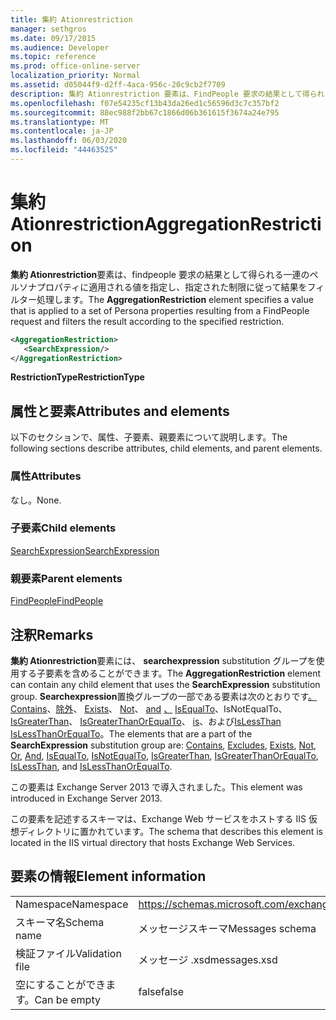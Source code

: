 ```yaml
---
title: 集約 Ationrestriction
manager: sethgros
ms.date: 09/17/2015
ms.audience: Developer
ms.topic: reference
ms.prod: office-online-server
localization_priority: Normal
ms.assetid: d05044f9-d2ff-4aca-956c-20c9cb2f7709
description: 集約 Ationrestriction 要素は、FindPeople 要求の結果として得られる一連のペルソナプロパティに適用される値を指定し、指定された制限に従って結果をフィルター処理します。
ms.openlocfilehash: f07e54235cf13b43da26ed1c56596d3c7c357bf2
ms.sourcegitcommit: 88ec988f2bb67c1866d06b361615f3674a24e795
ms.translationtype: MT
ms.contentlocale: ja-JP
ms.lasthandoff: 06/03/2020
ms.locfileid: "44463525"
---
```

# <a name="aggregationrestriction"></a><span data-ttu-id="9e089-103">集約 Ationrestriction</span><span class="sxs-lookup"><span data-stu-id="9e089-103">AggregationRestriction</span></span>

<span data-ttu-id="9e089-104">**集約 Ationrestriction**要素は、findpeople 要求の結果として得られる一連のペルソナプロパティに適用される値を指定し、指定された制限に従って結果をフィルター処理します。</span><span class="sxs-lookup"><span data-stu-id="9e089-104">The **AggregationRestriction** element specifies a value that is applied to a set of Persona properties resulting from a FindPeople request and filters the result according to the specified restriction.</span></span> 
  
```XML
<AggregationRestriction>
   <SearchExpression/>
</AggregationRestriction>
```

 <span data-ttu-id="9e089-105">**RestrictionType**</span><span class="sxs-lookup"><span data-stu-id="9e089-105">**RestrictionType**</span></span>
## <a name="attributes-and-elements"></a><span data-ttu-id="9e089-106">属性と要素</span><span class="sxs-lookup"><span data-stu-id="9e089-106">Attributes and elements</span></span>

<span data-ttu-id="9e089-107">以下のセクションで、属性、子要素、親要素について説明します。</span><span class="sxs-lookup"><span data-stu-id="9e089-107">The following sections describe attributes, child elements, and parent elements.</span></span>
  
### <a name="attributes"></a><span data-ttu-id="9e089-108">属性</span><span class="sxs-lookup"><span data-stu-id="9e089-108">Attributes</span></span>

<span data-ttu-id="9e089-109">なし。</span><span class="sxs-lookup"><span data-stu-id="9e089-109">None.</span></span>
  
### <a name="child-elements"></a><span data-ttu-id="9e089-110">子要素</span><span class="sxs-lookup"><span data-stu-id="9e089-110">Child elements</span></span>

[<span data-ttu-id="9e089-111">SearchExpression</span><span class="sxs-lookup"><span data-stu-id="9e089-111">SearchExpression</span></span>](searchexpression.md)
  
### <a name="parent-elements"></a><span data-ttu-id="9e089-112">親要素</span><span class="sxs-lookup"><span data-stu-id="9e089-112">Parent elements</span></span>

[<span data-ttu-id="9e089-113">FindPeople</span><span class="sxs-lookup"><span data-stu-id="9e089-113">FindPeople</span></span>](findpeople.md)
  
## <a name="remarks"></a><span data-ttu-id="9e089-114">注釈</span><span class="sxs-lookup"><span data-stu-id="9e089-114">Remarks</span></span>

<span data-ttu-id="9e089-115">**集約 Ationrestriction**要素には、 **searchexpression** substitution グループを使用する子要素を含めることができます。</span><span class="sxs-lookup"><span data-stu-id="9e089-115">The **AggregationRestriction** element can contain any child element that uses the **SearchExpression** substitution group.</span></span> <span data-ttu-id="9e089-116">**Searchexpression**置換グループの一部である要素は次のとおりです[。 Contains](contains.md)、[除外](excludes.md)、 [Exists](exists.md)、 [Not](not.md)、 [and](and.md) [、](or.md) [IsEqualTo](isequalto.md)、IsNotEqualTo、 [IsGreaterThan](isgreaterthan.md)、 [IsGreaterThanOrEqualTo](isgreaterthanorequalto.md)、 [is](isnotequalto.md)、および[IsLessThan](islessthan.md) [IsLessThanOrEqualTo](islessthanorequalto.md)。</span><span class="sxs-lookup"><span data-stu-id="9e089-116">The elements that are a part of the **SearchExpression** substitution group are: [Contains](contains.md), [Excludes](excludes.md), [Exists](exists.md), [Not](not.md), [Or](or.md), [And](and.md), [IsEqualTo](isequalto.md), [IsNotEqualTo](isnotequalto.md), [IsGreaterThan](isgreaterthan.md), [IsGreaterThanOrEqualTo](isgreaterthanorequalto.md), [IsLessThan](islessthan.md), and [IsLessThanOrEqualTo](islessthanorequalto.md).</span></span>
  
<span data-ttu-id="9e089-117">この要素は Exchange Server 2013 で導入されました。</span><span class="sxs-lookup"><span data-stu-id="9e089-117">This element was introduced in Exchange Server 2013.</span></span>
  
<span data-ttu-id="9e089-118">この要素を記述するスキーマは、Exchange Web サービスをホストする IIS 仮想ディレクトリに置かれています。</span><span class="sxs-lookup"><span data-stu-id="9e089-118">The schema that describes this element is located in the IIS virtual directory that hosts Exchange Web Services.</span></span>
  
## <a name="element-information"></a><span data-ttu-id="9e089-119">要素の情報</span><span class="sxs-lookup"><span data-stu-id="9e089-119">Element information</span></span>

|||
|:-----|:-----|
|<span data-ttu-id="9e089-120">Namespace</span><span class="sxs-lookup"><span data-stu-id="9e089-120">Namespace</span></span>  <br/> |https://schemas.microsoft.com/exchange/services/2006/messages  <br/> |
|<span data-ttu-id="9e089-121">スキーマ名</span><span class="sxs-lookup"><span data-stu-id="9e089-121">Schema name</span></span>  <br/> |<span data-ttu-id="9e089-122">メッセージスキーマ</span><span class="sxs-lookup"><span data-stu-id="9e089-122">Messages schema</span></span>  <br/> |
|<span data-ttu-id="9e089-123">検証ファイル</span><span class="sxs-lookup"><span data-stu-id="9e089-123">Validation file</span></span>  <br/> |<span data-ttu-id="9e089-124">メッセージ .xsd</span><span class="sxs-lookup"><span data-stu-id="9e089-124">messages.xsd</span></span>  <br/> |
|<span data-ttu-id="9e089-125">空にすることができます。</span><span class="sxs-lookup"><span data-stu-id="9e089-125">Can be empty</span></span>  <br/> |<span data-ttu-id="9e089-126">false</span><span class="sxs-lookup"><span data-stu-id="9e089-126">false</span></span>  <br/> |
   

